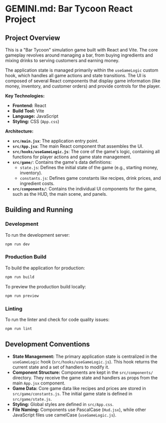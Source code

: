 # GEMINI.md: Bar Tycoon React Project

## Project Overview

This is a "Bar Tycoon" simulation game built with React and Vite. The core gameplay revolves around managing a bar, from buying ingredients and mixing drinks to serving customers and earning money.

The application state is managed primarily within the `useGameLogic` custom hook, which handles all game actions and state transitions. The UI is composed of several React components that display game information (like money, inventory, and customer orders) and provide controls for the player.

**Key Technologies:**

*   **Frontend:** React
*   **Build Tool:** Vite
*   **Language:** JavaScript
*   **Styling:** CSS (`App.css`)

**Architecture:**

*   **`src/main.jsx`**: The application entry point.
*   **`src/App.jsx`**: The main React component that assembles the UI.
*   **`src/hooks/useGameLogic.js`**: The core of the game's logic, containing all functions for player actions and game state management.
*   **`src/game/`**: Contains the game's data definitions:
    *   `state.js`: Defines the initial state of the game (e.g., starting money, inventory).
    *   `constants.js`: Defines game constants like recipes, drink prices, and ingredient costs.
*   **`src/components/`**: Contains the individual UI components for the game, such as the HUD, the main scene, and panels.

## Building and Running

### Development

To run the development server:

```bash
npm run dev
```

### Production Build

To build the application for production:

```bash
npm run build
```

To preview the production build locally:

```bash
npm run preview
```

### Linting

To run the linter and check for code quality issues:

```bash
npm run lint
```

## Development Conventions

*   **State Management:** The primary application state is centralized in the `useGameLogic` hook (`src/hooks/useGameLogic.js`). This hook returns the current state and a set of handlers to modify it.
*   **Component Structure:** Components are kept in the `src/components/` directory. They receive the game state and handlers as props from the main `App.jsx` component.
*   **Game Data:** Core game data like recipes and prices are stored in `src/game/constants.js`. The initial game state is defined in `src/game/state.js`.
*   **Styling:** Global styles are defined in `src/App.css`.
*   **File Naming:** Components use PascalCase (`Hud.jsx`), while other JavaScript files use camelCase (`useGameLogic.js`).
